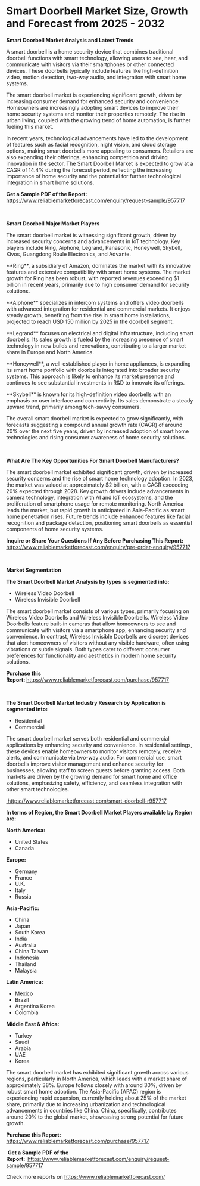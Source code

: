 <p><h1>Smart Doorbell Market Size, Growth and Forecast from 2025 - 2032</h1></p><p><strong>Smart Doorbell Market Analysis and Latest Trends</strong></p>
<p><p>A smart doorbell is a home security device that combines traditional doorbell functions with smart technology, allowing users to see, hear, and communicate with visitors via their smartphones or other connected devices. These doorbells typically include features like high-definition video, motion detection, two-way audio, and integration with smart home systems. </p><p>The smart doorbell market is experiencing significant growth, driven by increasing consumer demand for enhanced security and convenience. Homeowners are increasingly adopting smart devices to improve their home security systems and monitor their properties remotely. The rise in urban living, coupled with the growing trend of home automation, is further fueling this market. </p><p>In recent years, technological advancements have led to the development of features such as facial recognition, night vision, and cloud storage options, making smart doorbells more appealing to consumers. Retailers are also expanding their offerings, enhancing competition and driving innovation in the sector. The Smart Doorbell Market is expected to grow at a CAGR of 14.4% during the forecast period, reflecting the increasing importance of home security and the potential for further technological integration in smart home solutions.</p></p>
<p><strong>Get a Sample PDF of the Report:&nbsp;</strong> <a href="https://www.reliablemarketforecast.com/enquiry/request-sample/957717?utm_campaign=1105&utm_medium=2&utm_source=Github&utm_content=ia&utm_term=21022025&utm_id=smart-doorbell">https://www.reliablemarketforecast.com/enquiry/request-sample/957717</a></p>
<p>&nbsp;</p>
<p><strong>Smart Doorbell Major Market Players</strong></p>
<p><p>The smart doorbell market is witnessing significant growth, driven by increased security concerns and advancements in IoT technology. Key players include Ring, Aiphone, Legrand, Panasonic, Honeywell, Skybell, Kivos, Guangdong Roule Electronics, and Advante.</p><p>**Ring**, a subsidiary of Amazon, dominates the market with its innovative features and extensive compatibility with smart home systems. The market growth for Ring has been robust, with reported revenues exceeding $1 billion in recent years, primarily due to high consumer demand for security solutions.</p><p>**Aiphone** specializes in intercom systems and offers video doorbells with advanced integration for residential and commercial markets. It enjoys steady growth, benefiting from the rise in smart home installations, projected to reach USD 150 million by 2025 in the doorbell segment.</p><p>**Legrand** focuses on electrical and digital infrastructure, including smart doorbells. Its sales growth is fueled by the increasing presence of smart technology in new builds and renovations, contributing to a larger market share in Europe and North America.</p><p>**Honeywell**, a well-established player in home appliances, is expanding its smart home portfolio with doorbells integrated into broader security systems. This approach is likely to enhance its market presence and continues to see substantial investments in R&D to innovate its offerings.</p><p>**Skybell** is known for its high-definition video doorbells with an emphasis on user interface and connectivity. Its sales demonstrate a steady upward trend, primarily among tech-savvy consumers.</p><p>The overall smart doorbell market is expected to grow significantly, with forecasts suggesting a compound annual growth rate (CAGR) of around 20% over the next five years, driven by increased adoption of smart home technologies and rising consumer awareness of home security solutions.</p></p>
<p>&nbsp;</p>
<p><strong>What Are The Key Opportunities For Smart Doorbell Manufacturers?</strong></p>
<p><p>The smart doorbell market exhibited significant growth, driven by increased security concerns and the rise of smart home technology adoption. In 2023, the market was valued at approximately $2 billion, with a CAGR exceeding 20% expected through 2028. Key growth drivers include advancements in camera technology, integration with AI and IoT ecosystems, and the proliferation of smartphone usage for remote monitoring. North America leads the market, but rapid growth is anticipated in Asia-Pacific as smart home penetration rises. Future trends include enhanced features like facial recognition and package detection, positioning smart doorbells as essential components of home security systems.</p></p>
<p><strong>Inquire or Share Your Questions If Any Before Purchasing This Report:</strong> <a href="https://www.reliablemarketforecast.com/enquiry/pre-order-enquiry/957717?utm_campaign=1105&utm_medium=2&utm_source=Github&utm_content=ia&utm_term=21022025&utm_id=smart-doorbell">https://www.reliablemarketforecast.com/enquiry/pre-order-enquiry/957717</a></p>
<p>&nbsp;</p>
<p><strong>Market Segmentation</strong></p>
<p><strong>The Smart Doorbell Market Analysis by types is segmented into:</strong></p>
<p><ul><li>Wireless Video Doorbell</li><li>Wireless Invisible Doorbell</li></ul></p>
<p><p>The smart doorbell market consists of various types, primarily focusing on Wireless Video Doorbells and Wireless Invisible Doorbells. Wireless Video Doorbells feature built-in cameras that allow homeowners to see and communicate with visitors via a smartphone app, enhancing security and convenience. In contrast, Wireless Invisible Doorbells are discreet devices that alert homeowners of visitors without any visible hardware, often using vibrations or subtle signals. Both types cater to different consumer preferences for functionality and aesthetics in modern home security solutions.</p></p>
<p><strong>Purchase this Report:&nbsp;</strong><a href="https://www.reliablemarketforecast.com/purchase/957717?utm_campaign=1105&utm_medium=2&utm_source=Github&utm_content=ia&utm_term=21022025&utm_id=smart-doorbell">https://www.reliablemarketforecast.com/purchase/957717</a></p>
<p>&nbsp;</p>
<p><strong>The Smart Doorbell Market Industry Research by Application is segmented into:</strong></p>
<p><ul><li>Residential</li><li>Commercial</li></ul></p>
<p><p>The smart doorbell market serves both residential and commercial applications by enhancing security and convenience. In residential settings, these devices enable homeowners to monitor visitors remotely, receive alerts, and communicate via two-way audio. For commercial use, smart doorbells improve visitor management and enhance security for businesses, allowing staff to screen guests before granting access. Both markets are driven by the growing demand for smart home and office solutions, emphasizing safety, efficiency, and seamless integration with other smart technologies.</p></p>
<p><a href="https://www.reliablemarketforecast.com/smart-doorbell-r957717?utm_campaign=1105&utm_medium=2&utm_source=Github&utm_content=ia&utm_term=21022025&utm_id=smart-doorbell">&nbsp;https://www.reliablemarketforecast.com/smart-doorbell-r957717</a></p>
<p><strong>In terms of Region, the Smart Doorbell Market Players available by Region are:</strong></p>
<p>
    <p> <strong> North America: </strong>
        <ul>
            <li>United States</li>
            <li>Canada</li>
        </ul>
        </p> 
    <p> <strong> Europe: </strong>
        <ul>
            <li>Germany</li>
            <li>France</li>
            <li>U.K.</li>
            <li>Italy</li>
            <li>Russia</li>
        </ul>
        </p> 
    <p> <strong> Asia-Pacific: </strong>
        <ul>
            <li>China</li>
            <li>Japan</li>
            <li>South Korea</li>
            <li>India</li>
            <li>Australia</li>
            <li>China Taiwan</li>
            <li>Indonesia</li>
            <li>Thailand</li>
            <li>Malaysia</li>
        </ul>
        </p> 
    <p> <strong> Latin America: </strong>
        <ul>
            <li>Mexico</li>
            <li>Brazil</li>
            <li>Argentina Korea</li>
            <li>Colombia</li>
        </ul>
        </p> 
    <p> <strong> Middle East & Africa: </strong>
        <ul>
            <li>Turkey</li>
            <li>Saudi</li>
            <li>Arabia</li>
            <li>UAE</li>
            <li>Korea</li>
        </ul>
    </p>
    </p>
<p><p>The smart doorbell market has exhibited significant growth across various regions, particularly in North America, which leads with a market share of approximately 38%. Europe follows closely with around 30%, driven by robust smart home adoption. The Asia-Pacific (APAC) region is experiencing rapid expansion, currently holding about 25% of the market share, primarily due to increasing urbanization and technological advancements in countries like China. China, specifically, contributes around 20% to the global market, showcasing strong potential for future growth.</p></p>
<p><strong>Purchase this Report: </strong><a href="https://www.reliablemarketforecast.com/purchase/957717?utm_campaign=1105&utm_medium=2&utm_source=Github&utm_content=ia&utm_term=21022025&utm_id=smart-doorbell">https://www.reliablemarketforecast.com/purchase/957717</a></p>
<p>&nbsp;<strong>Get a Sample PDF of the Report:&nbsp;&nbsp;</strong><a href="https://www.reliablemarketforecast.com/enquiry/request-sample/957717?utm_campaign=1105&utm_medium=2&utm_source=Github&utm_content=ia&utm_term=21022025&utm_id=smart-doorbell">https://www.reliablemarketforecast.com/enquiry/request-sample/957717</a></p>
<p><strong></strong></p>
<p>Check more reports on <a href="https://www.reliablemarketforecast.com/?utm_campaign=1105&utm_medium=2&utm_source=Github&utm_content=ia&utm_term=21022025&utm_id=smart-doorbell">https://www.reliablemarketforecast.com/</a></p>